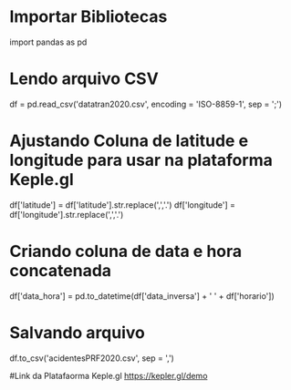 # Importar Bibliotecas
import pandas as pd

# Lendo arquivo CSV
df = pd.read_csv('datatran2020.csv', encoding = 'ISO-8859-1', sep = ';')

# Ajustando Coluna de latitude e longitude para usar na plataforma Keple.gl
df['latitude'] = df['latitude'].str.replace(',','.')
df['longitude'] = df['longitude'].str.replace(',','.')

# Criando coluna de data e hora concatenada 
df['data_hora'] = pd.to_datetime(df['data_inversa'] + ' ' + df['horario'])

# Salvando arquivo
df.to_csv('acidentesPRF2020.csv', sep = ',')

#Link da Platafaorma Keple.gl
https://kepler.gl/demo

